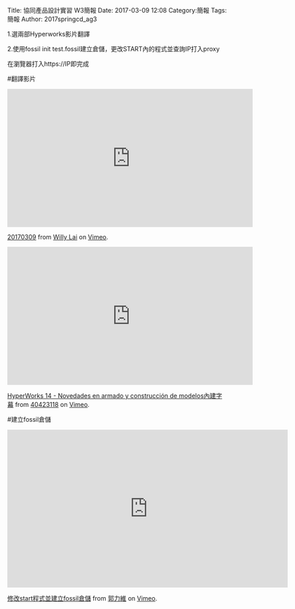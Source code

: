 Title: 協同產品設計實習  W3簡報
Date: 2017-03-09 12:08
Category:簡報
Tags:簡報
Author: 2017springcd_ag3



<!-- PELICAN_END_SUMMARY -->

<p1>1.選兩部Hyperworks影片翻譯</p1>	

<p2>2.使用fossil init test.fossil建立倉儲，更改START內的程式並查詢IP打入proxy</p2>

</p3>在瀏覽器打入https://IP即完成 </p3>


#翻譯影片
 
  <iframe src="https://player.vimeo.com/video/207569345" width="560" height="315" frameborder="0" webkitallowfullscreen mozallowfullscreen allowfullscreen></iframe>
<p><a href="https://vimeo.com/207569345">20170309</a> from <a href="https://vimeo.com/user46451216">Willy Lai</a> on <a href="https://vimeo.com">Vimeo</a>.</p>
 
<iframe src="https://player.vimeo.com/video/208468611" width="560" height="315" frameborder="0" webkitallowfullscreen mozallowfullscreen allowfullscreen></iframe>
<p><a href="https://vimeo.com/208468611">HyperWorks 14 - Novedades en armado y construcci&oacute;n de modelos內建字幕</a> from <a href="https://vimeo.com/user46453244">40423118</a> on <a href="https://vimeo.com">Vimeo</a>.</p>
  



#建立fossil倉儲
    
<iframe src="https://player.vimeo.com/video/208823032" width="640" height="360" frameborder="0" webkitallowfullscreen mozallowfullscreen allowfullscreen></iframe>
<p><a href="https://vimeo.com/208823032">修改start程式並建立fossil倉儲</a> from <a href="https://vimeo.com/user47579118">郭力維</a> on <a href="https://vimeo.com">Vimeo</a>.</p>
   </script>



